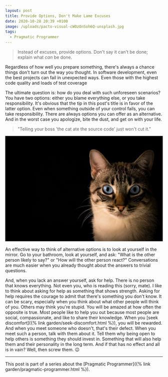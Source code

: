 ```yaml
---
layout: post
title: Provide Options, Don't Make Lame Excuses
date: 2020-10-28 20:39 +0100
image: /uploads/pacto-visual-cWOzOnSoh6Q-unsplash.jpg
tags:
  - Pragmatic Programmer
---
```


> Instead of excuses, provide options. Don't say it can't be done; explain what *can* be done.

Regardless of how well you prepare something, there's always a chance things don't turn out the way you thought. In software development, even the best projects can fail in unexpected ways. Even those with the highest code quality and loads of test coverage

The ultimate question is: how do you deal with such unforeseen scenarios? You have two options: either you blame everything else, or you take responsibility. It's obvious that the tip in this post's title is in favor of the latter option. Even when something outside of your control fails, you can take responsibility. There are always options you can offer as an alternative. And in the worst case you apologize, bite the dust, and get on with your life.

> "Telling your boss 'the cat ate the source code' just won't cut it."

![](/uploads/pacto-visual-cWOzOnSoh6Q-unsplash.jpg)

An effective way to think of alternative options is to look at yourself in the mirror. Go to your bathroom, look at yourself, and ask: "What is the other person likely to say?" or "How will the other person react?" Conversations are much easier when you already thought about the answers to trivial questions.

And, when you lack an answer yourself, ask for help. There is no person that knows everything. Not even you, who is reading this (sorry, mate). I like to think about asking for help as something that shows strength. Asking for help requires the courage to admit that there's something you don't know. It can be scary, especially when you think about what other people will think of you. Others may think you're stupid. You will be amazed at how often the opposite is true. Most people like to help you out because most people are social, compassionate, and like to share their knowledge. When you [seek discomfort]({% link garden/seek-discomfort.html %}), you will be rewarded. And when you meet someone who doesn't, that's their defect. When you meet such a person, talk with them about it. Tell them why being open to help others is something they should invest in. Something that will also help them and their personality in the long term. And if that has no effect and all is in vain? Well, then screw them. 😉

---

This post is part of a series about the [Pragmatic Programmer]({% link garden/pragmatic-programmer.html %}).